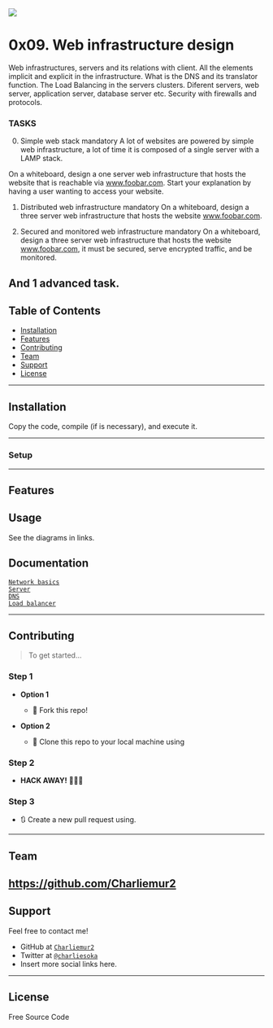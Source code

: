 <img src="https://d1adoz58a2hhe1.cloudfront.net/wp-content/uploads/sites/19/que-es-alg-Application-Layer-Gateway.jpg">

# 0x09. Web infrastructure design

Web infrastructures, servers and its relations with client. All the elements implicit and explicit in the infrastructure.
What is the DNS and its translator function.
The Load Balancing in the servers clusters.
Diferent servers, web server, application server, database server etc.
Security with firewalls and protocols.

### TASKS ###
0. Simple web stack mandatory
A lot of websites are powered by simple web infrastructure, a lot of time it is composed of a single server with a LAMP stack.

On a whiteboard, design a one server web infrastructure that hosts the website that is reachable via www.foobar.com. Start your explanation by having a user wanting to access your website.

1. Distributed web infrastructure mandatory
On a whiteboard, design a three server web infrastructure that hosts the website www.foobar.com.

2. Secured and monitored web infrastructure mandatory
On a whiteboard, design a three server web infrastructure that hosts the website www.foobar.com, it must be secured, serve encrypted traffic, and be monitored.

And 1 advanced task.
---

## Table of Contents

- [Installation](#installation)
- [Features](#features)
- [Contributing](#contributing)
- [Team](#team)
- [Support](#support)
- [License](#license)


---

## Installation

Copy the code, compile (if is necessary), and execute it.

---

### Setup

---

## Features
## Usage

See the diagrams in links.

## Documentation

<a href="https://intranet.hbtn.io/rltoken/Sn9ZSSHjyEW5aRfKvNiZCg">`Network basics`</a><br>
<a href="https://intranet.hbtn.io/rltoken/83joH7-HzuV9gBNe16iTrA">`Server`</a><br>
<a href="https://intranet.hbtn.io/rltoken/G0a1v98rwb2RHA8VHxo36A">`DNS`</a><br>
<a href="https://intranet.hbtn.io/rltoken/H6TVgGaqt13JhXKzJ2rVAA">`Load balancer`</a><br>

---

## Contributing

> To get started...

### Step 1

- **Option 1**
    - 🍴 Fork this repo!

- **Option 2**
    - 👯 Clone this repo to your local machine using

### Step 2

- **HACK AWAY!** 🔨🔨🔨

### Step 3

- 🔃 Create a new pull request using.
---

## Team

https://github.com/Charliemur2
---

## Support

Feel free to contact me!

- GitHub at <a href="https://github.com/Charliemur2">`Charliemur2`</a>
- Twitter at <a href="https://twitter.com/charliesoka">`@charliesoka`</a>
- Insert more social links here.

---

## License

Free Source Code
